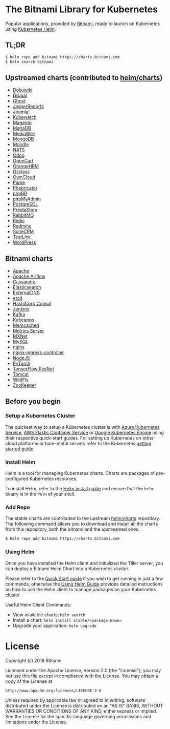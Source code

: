 # The Bitnami Library for Kubernetes

Popular applications, provided by [Bitnami](https://bitnami.com), ready to launch on Kubernetes using [Kubernetes Helm](https://github.com/helm/helm).

## TL;DR

```bash
$ helm repo add bitnami https://charts.bitnami.com
$ helm search bitnami
```

## Upstreamed charts (contributed to [helm/charts](https://github.com/helm/charts))

- [Dokuwiki](https://github.com/helm/charts/tree/master/stable/dokuwiki)
- [Drupal](https://github.com/helm/charts/tree/master/stable/drupal)
- [Ghost](https://github.com/helm/charts/tree/master/stable/ghost)
- [JasperReports](https://github.com/helm/charts/tree/master/stable/jasperreports)
- [Joomla!](https://github.com/helm/charts/tree/master/stable/joomla)
- [Kubewatch](https://github.com/helm/charts/tree/master/stable/kubewatch)
- [Magento](https://github.com/helm/charts/tree/master/stable/magento)
- [MariaDB](https://github.com/helm/charts/tree/master/stable/mariadb)
- [MediaWiki](https://github.com/helm/charts/tree/master/stable/mediawiki)
- [MongoDB](https://github.com/helm/charts/tree/master/stable/mongodb)
- [Moodle](https://github.com/helm/charts/tree/master/stable/moodle)
- [NATS](https://github.com/helm/charts/tree/master/stable/nats)
- [Odoo](https://github.com/helm/charts/tree/master/stable/odoo)
- [OpenCart](https://github.com/helm/charts/tree/master/stable/opencart)
- [OrangeHRM](https://github.com/helm/charts/tree/master/stable/orangehrm)
- [Osclass](https://github.com/helm/charts/tree/master/stable/osclass)
- [OwnCloud](https://github.com/helm/charts/tree/master/stable/owncloud)
- [Parse](https://github.com/helm/charts/tree/master/stable/parse)
- [Phabricator](https://github.com/helm/charts/tree/master/stable/phabricator)
- [phpBB](https://github.com/helm/charts/tree/master/stable/phpbb)
- [phpMyAdmin](https://github.com/helm/charts/tree/master/stable/phpmyadmin)
- [PostgreSQL](https://github.com/helm/charts/tree/master/stable/postgresql)
- [PrestaShop](https://github.com/helm/charts/tree/master/stable/prestashop)
- [RabbitMQ](https://github.com/helm/charts/tree/master/stable/rabbitmq)
- [Redis](https://github.com/helm/charts/tree/master/stable/redis)
- [Redmine](https://github.com/helm/charts/tree/master/stable/redmine)
- [SuiteCRM](https://github.com/helm/charts/tree/master/stable/suitecrm)
- [TestLink](https://github.com/helm/charts/tree/master/stable/testlink)
- [WordPress](https://github.com/helm/charts/tree/master/stable/wordpress)

## Bitnami charts

- [Apache](https://github.com/bitnami/charts/tree/master/bitnami/apache)
- [Apache Airflow](https://github.com/bitnami/charts/tree/master/bitnami/airflow)
- [Cassandra](https://github.com/bitnami/charts/tree/master/bitnami/cassandra)
- [Elasticsearch](https://github.com/bitnami/charts/tree/master/bitnami/elasticsearch)
- [ExternalDNS](https://github.com/bitnami/charts/tree/master/bitnami/external-dns)
- [etcd](https://github.com/bitnami/charts/tree/master/bitnami/etcd)
- [HashiCorp Consul](https://github.com/bitnami/charts/tree/master/bitnami/consul)
- [Jenkins](https://github.com/bitnami/charts/tree/master/bitnami/jenkins)
- [Kafka](https://github.com/bitnami/charts/tree/master/bitnami/kafka)
- [Kubeapps](https://github.com/bitnami/charts/tree/master/bitnami/kubeapps)
- [Memcached](https://github.com/bitnami/charts/tree/master/bitnami/memcached)
- [Metrics Server](https://github.com/bitnami/charts/tree/master/bitnami/metrics-server)
- [MXNet](https://github.com/bitnami/charts/tree/master/bitnami/mxnet)
- [MySQL](https://github.com/bitnami/charts/tree/master/bitnami/mysql)
- [nginx](https://github.com/bitnami/charts/tree/master/bitnami/nginx)
- [nginx-ingress-controller](https://github.com/bitnami/charts/tree/master/bitnami/nginx-ingress-controller)
- [NodeJS](https://github.com/bitnami/charts/tree/master/bitnami/node)
- [PyTorch](https://github.com/bitnami/charts/tree/master/bitnami/pytorch)
- [TensorFlow ResNet](https://github.com/bitnami/charts/tree/master/bitnami/tensorflow-resnet)
- [Tomcat](https://github.com/bitnami/charts/tree/master/bitnami/tomcat)
- [WildFly](https://github.com/bitnami/charts/tree/master/bitnami/wildfly)
- [ZooKeeper](https://github.com/bitnami/charts/tree/master/bitnami/zookeeper)

## Before you begin

### Setup a Kubernetes Cluster

The quickest way to setup a Kubernetes cluster is with [Azure Kubernetes Service](https://azure.microsoft.com/en-us/services/kubernetes-service/), [AWS Elastic Container Service](https://aws.amazon.com/eks/) or [Google Kubernetes Engine](https://cloud.google.com/kubernetes-engine/) using their respective quick-start guides. For setting up Kubernetes on other cloud platforms or bare-metal servers refer to the Kubernetes [getting started guide](http://kubernetes.io/docs/getting-started-guides/).

### Install Helm

Helm is a tool for managing Kubernetes charts. Charts are packages of pre-configured Kubernetes resources.

To install Helm, refer to the [Helm install guide](https://github.com/helm/helm#install) and ensure that the `helm` binary is in the `PATH` of your shell.

### Add Repo

The stable charts are contributed to the upstream [helm/charts](https://github.com/helm/charts) repository. The following command allows you to download and install all the charts from this repository, both the bitnami and the upstreamed ones.

```bash
$ helm repo add bitnami https://charts.bitnami.com
```

### Using Helm

Once you have installed the Helm client and initialized the Tiller server, you can deploy a Bitnami Helm Chart into a Kubernetes cluster.

Please refer to the [Quick Start guide](https://github.com/helm/helm/blob/master/docs/quickstart.md) if you wish to get running in just a few commands, otherwise the [Using Helm Guide](https://github.com/helm/helm/blob/master/docs/using_helm.md) provides detailed instructions on how to use the Helm client to manage packages on your Kubernetes cluster.

Useful Helm Client Commands:
* View available charts: `helm search`
* Install a chart: `helm install stable/<package-name>`
* Upgrade your application: `helm upgrade`

# License

Copyright (c) 2018 Bitnami

Licensed under the Apache License, Version 2.0 (the "License");
you may not use this file except in compliance with the License.
You may obtain a copy of the License at

    http://www.apache.org/licenses/LICENSE-2.0

Unless required by applicable law or agreed to in writing, software
distributed under the License is distributed on an "AS IS" BASIS,
WITHOUT WARRANTIES OR CONDITIONS OF ANY KIND, either express or implied.
See the License for the specific language governing permissions and
limitations under the License.
